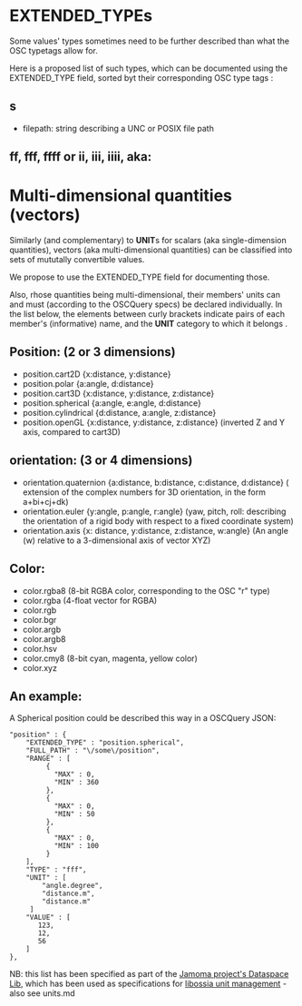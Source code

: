 # EXTENDED_TYPEs

Some values' types sometimes need to be further described than what the OSC typetags allow for.

Here is a proposed list of such types, which can be documented using the EXTENDED_TYPE field, sorted byt their corresponding OSC type tags :

## s

- filepath: string describing a UNC or POSIX file path


## ff, fff, ffff or ii, iii, iiii, aka:

# Multi-dimensional quantities (vectors)  

Similarly (and complementary) to **UNIT**s for scalars (aka single-dimension quantities), vectors (aka multi-dimensional quantities) can be classified into sets of mututally convertible values.


We propose to use the EXTENDED_TYPE field for documenting those.


Also, rhose quantities being multi-dimensional, their members' units can and must (according to the OSCQuery specs) be declared individually. In the list below, the elements between curly brackets indicate pairs of each member's (informative) name, and the  **UNIT** category to which it belongs .



## Position: (2 or 3 dimensions)
- position.cart2D {x:distance, y:distance}
- position.polar {a:angle, d:distance} 
- position.cart3D {x:distance, y:distance, z:distance}
- position.spherical {a:angle, e:angle, d:distance} 
- position.cylindrical {d:distance, a:angle, z:distance}
- position.openGL {x:distance, y:distance, z:distance} (inverted Z and Y axis, compared to cart3D)


## orientation: (3 or 4 dimensions)
- orientation.quaternion {a:distance, b:distance, c:distance, d:distance} ( extension of the complex numbers for 3D orientation, in the form a+bi+cj+dk)
- orientation.euler {y:angle, p:angle, r:angle} (yaw, pitch, roll: describing the orientation of a rigid body with respect to a fixed coordinate system)
- orientation.axis {x: distance, y:distance, z:distance, w:angle} (An angle (w) relative to a 3-dimensional axis of vector XYZ)

## Color:
- color.rgba8 (8-bit RGBA color, corresponding to the OSC "r" type)
- color.rgba (4-float vector for RGBA)
- color.rgb
- color.bgr
- color.argb
- color.argb8
- color.hsv
- color.cmy8 (8-bit cyan, magenta, yellow color)
- color.xyz


## An example:
A Spherical position could be described this way in a OSCQuery JSON:

```
"position" : {
    "EXTENDED_TYPE" : "position.spherical",
    "FULL_PATH" : "\/some\/position",
    "RANGE" : [
         {
           "MAX" : 0,
           "MIN" : 360
         },
         {
           "MAX" : 0,
           "MIN" : 50
         },
         {
           "MAX" : 0,
           "MIN" : 100
         }
    ],
    "TYPE" : "fff",
    "UNIT" : [
        "angle.degree",
        "distance.m",
        "distance.m"
     ]
    "VALUE" : [
       123,
       12,
       56
    ]
},
```

NB: this list has been specified as part of the [Jamoma project's Dataspace Lib](https://github.com/jamoma/JamomaCore/tree/master/Foundation/extensions/DataspaceLib), which has been used as specifications for [libossia unit management](https://github.com/OSSIA/libossia/tree/master/OSSIA/ossia/network/dataspace) - also see units.md

